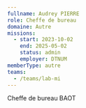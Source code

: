 ```yaml
---
fullname: Audrey PIERRE
role: Cheffe de bureau
domaine: Autre
missions:
  - start: 2023-10-02
    end: 2025-05-02
    status: admin
    employer: DTNUM
memberType: autre
teams:
  - /teams/lab-mi
---
```

Cheffe de bureau BAOT